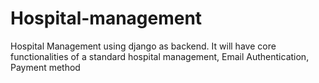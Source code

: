 # Hospital-management

Hospital Management using django as backend. It will have core functionalities of a standard hospital management, Email Authentication, Payment method
